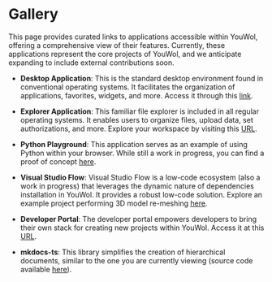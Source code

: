 # Gallery

This page provides curated links to applications accessible within YouWol, offering a comprehensive view of their 
features. 
Currently, these applications represent the core projects of YouWol, and we anticipate expanding to include external
contributions soon.

*  **Desktop Application**: This is the standard desktop environment found in conventional operating systems. 
It facilitates the organization of applications, favorites, widgets, and more. 
Access it through this [link](/applications/@youwol/platform/latest).

*  **Explorer Application**: This familiar file explorer is included in all regular operating systems. 
It enables users to organize files, upload data, set authorizations, and more.
Explore your workspace by visiting this [URL](/applications/@youwol/explorer/latest).

*  **Python Playground**: This application serves as an example of using Python within your browser. 
While still a work in progress, you can find a proof of concept [here](/applications/@youwol/python-playground/latest).

*  **Visual Studio Flow**: Visual Studio Flow is a low-code ecosystem (also a work in progress) that leverages 
the dynamic nature of dependencies installation in YouWol. It provides a robust low-code solution. 
Explore an example project performing 3D model re-meshing 
[here](/applications/@youwol/vsf-notebook/latest?id=NDQ5NjQyMmMtY2MzYi00ZDg5LTgzNjctMjVhZTZiMDU5ZTY0).

*  **Developer Portal**: The developer portal empowers developers to bring their own stack for creating new projects 
within YouWol. Access it at this [URL](/applications/@youwol/developer-portal/latest).

*  **mkdocs-ts**: This library simplifies the creation of hierarchical documents, similar to the one you are 
currently viewing (source code available [here](https://github.com/youwol/py-youwol/tree/main/doc)).